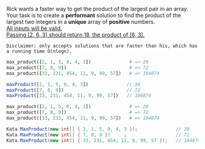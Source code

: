 Rick wants a faster way to get the product of the largest pair in an array. Your task is to create a <b>performant</b> solution to find the product of the largest two integers in a <b>unique</b> array of <b>positive</b> numbers.<br> <u>All inputs will be valid.</u><br>
<u>Passing [2, 6, 3] should return 18, the product of [6, 3].</u>

```Disclaimer: only accepts solutions that are faster than his, which has a running time O(nlogn).``` 

```ruby
max_product([2, 1, 5, 0, 4, 3])              # => 20
max_product([7, 8, 9])                       # => 72
max_product([33, 231, 454, 11, 9, 99, 57])   # => 104874
```
```javascript
maxProduct([2, 1, 5, 0, 4, 3])              // 20
maxProduct([7, 8, 9])                       // 72
maxProduct([33, 231, 454, 11, 9, 99, 57])   // 104874
```
```python
max_product([2, 1, 5, 0, 4, 3])              # => 20
max_product([7, 8, 9])                       # => 72
max_product([33, 231, 454, 11, 9, 99, 57])   # => 104874
```
```csharp
Kata.MaxProduct(new int[] { 2, 1, 5, 0, 4, 3 });              // 20
Kata.MaxProduct(new int[] { 7, 8, 9 })     ;                  // 72
Kata.MaxProduct(new int[] { 33, 231, 454, 11, 9, 99, 57 });   // 104874
```